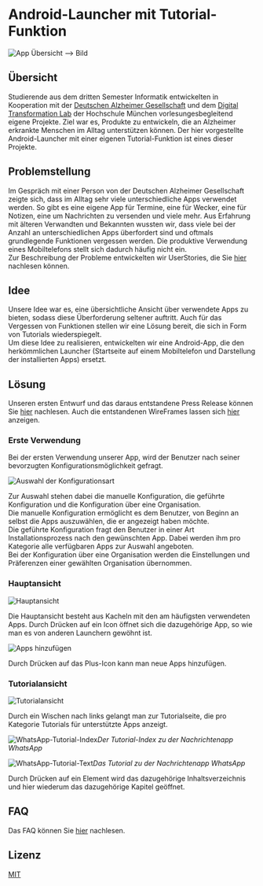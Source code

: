 # Android-Launcher mit Tutorial-Funktion

![App Übersicht]()  --> Bild


## Übersicht

Studierende aus dem dritten Semester Informatik entwickelten in Kooperation mit der [Deutschen Alzheimer Gesellschaft](https://www.deutsche-alzheimer.de) und dem [Digital Transformation Lab](https://www.hm.edu/dt-lab/) der Hochschule München vorlesungesbegleitend eigene Projekte. Ziel war es, Produkte zu entwickeln, die an Alzheimer erkrankte Menschen im Alltag unterstützen können.
Der hier vorgestellte Android-Launcher mit einer eigenen Tutorial-Funktion ist eines dieser Projekte. 

## Problemstellung

Im Gespräch mit einer Person von der Deutschen Alzheimer Gesellschaft zeigte sich, dass im Alltag sehr viele unterschiedliche Apps verwendet werden. So gibt es eine eigene App für Termine, eine für Wecker, eine für Notizen, eine um Nachrichten zu versenden und viele mehr. Aus Erfahrung mit älteren Verwandten und Bekannten wussten wir, dass viele bei der Anzahl an unterschiedlichen Apps überfordert sind und oftmals grundlegende Funktionen vergessen werden. Die produktive Verwendung eines Mobiltelefons stellt sich dadurch häufig nicht ein.  
Zur Beschreibung der Probleme entwickelten wir UserStories, die Sie [hier](/resources_readme/UserStories.pdf) nachlesen können.

## Idee

Unsere Idee war es, eine übersichtliche Ansicht über verwendete Apps zu bieten, sodass diese Überforderung seltener auftritt. Auch für das Vergessen von Funktionen stellen wir eine Lösung bereit, die sich in Form von Tutorials wiederspiegelt.  
Um diese Idee zu realisieren, entwickelten wir eine Android-App, die den herkömmlichen Launcher (Startseite auf einem Mobiltelefon und Darstellung der installierten Apps) ersetzt.

## Lösung

Unseren ersten Entwurf und das daraus entstandene Press Release können Sie [hier](/resources_readme/Press_Release.pdf) nachlesen. Auch die entstandenen WireFrames lassen sich [hier](/resources_readme/WireFramesFull.png) anzeigen.

### Erste Verwendung

Bei der ersten Verwendung unserer App, wird der Benutzer nach seiner bevorzugten Konfigurationsmöglichkeit gefragt.  

![Auswahl der Konfigurationsart](/resources_readme/launcher_config.png)  

Zur Auswahl stehen dabei die manuelle Konfiguration, die geführte Konfiguration und die Konfiguration über eine Organisation.  
Die manuelle Konfiguration ermöglicht es dem Benutzer, von Beginn an selbst die Apps auszuwählen, die er angezeigt haben möchte.  
Die geführte Konfiguration fragt den Benutzer in einer Art Installationsprozess nach den gewünschten App. Dabei werden ihm pro Kategorie alle verfügbaren Apps zur Auswahl angeboten.  
Bei der Konfiguration über eine Organisation werden die Einstellungen und Präferenzen einer gewählten Organisation übernommen.

### Hauptansicht

![Hauptansicht](/resources_readme/launcher_icons.png) 

Die Hauptansicht besteht aus Kacheln mit den am häufigsten verwendeten Apps. Durch Drücken auf ein Icon öffnet sich die dazugehörige App, so wie man es von anderen Launchern gewöhnt ist.  

![Apps hinzufügen](/resources_readme/launcher_icons_add_app.png)

Durch Drücken auf das Plus-Icon kann man neue Apps hinzufügen. 

### Tutorialansicht

![Tutorialansicht](/resources_readme/launcher_tutorial_list.png)

Durch ein Wischen nach links gelangt man zur Tutorialseite, die pro Kategorie Tutorials für unterstützte Apps anzeigt.  

![WhatsApp-Tutorial-Index](/resources_readme/launcher_tutorial_index.png)*Der Tutorial-Index zu der Nachrichtenapp WhatsApp*

![WhatsApp-Tutorial-Text](/resources_readme/launcher_tutorial_text.png)*Das Tutorial zu der Nachrichtenapp WhatsApp*

Durch Drücken auf ein Element wird das dazugehörige Inhaltsverzeichnis und hier wiederum das dazugehörige Kapitel geöffnet.

## FAQ

Das FAQ können Sie [hier](/resources_readme/FAQ.pdf) nachlesen.


## Lizenz
[MIT](https://choosealicense.com/licenses/mit/)
